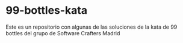 # 99-bottles-kata

Este es un repositorio con algunas de las soluciones de la kata de 99 bottles del grupo de Software Crafters Madrid
